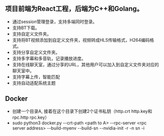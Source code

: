 ## 项目前端为React工程，后端为C++和Golang。
  * 通过session管理登录，支持多端同时登录。
  * 支持BT下载。
  * 支持自定义文件夹。
  * 支持将BT视频添加到自定义文件夹，视频转成HLS传输格式，H264编码格式。
  * 支持分享自定义文件夹。
  * 支持多字幕和多音轨，记录播放进度。
  * 支持在线聊天室，通过分享的URL，其他用户可以加入到自定义文件夹对应的聊天室中。
  * 支持字幕上传，智能匹配
  * 支持自动适配系统主题
## Docker
  * 创建一个目录A, 接着在这个目录下创建2个证书私钥（http.crt http.key和rpc.http rpc.key）
  * sudo python3 docker.py --crt-path \<path to A\> --rpc-server \<rpc server address\> --build-myenv --build-sn --nvidia-init -r -n sn -i